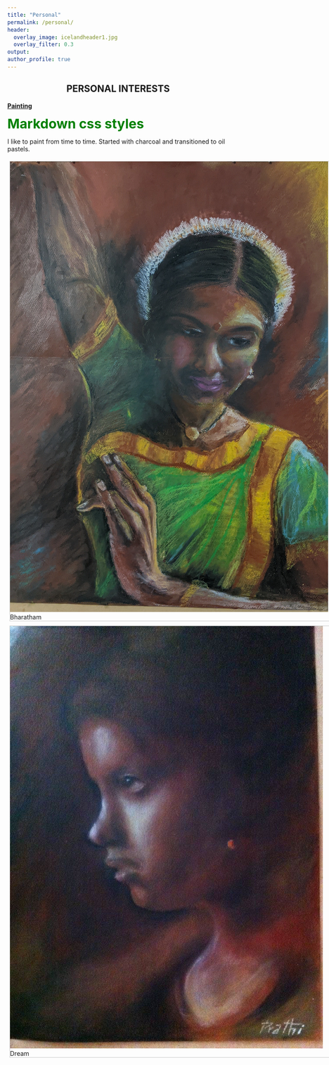 ```yaml
---
title: "Personal"
permalink: /personal/
header:
  overlay_image: icelandheader1.jpg
  overlay_filter: 0.3
output: 
author_profile: true
---
```

## **<center>PERSONAL INTERESTS</center>**
<ins><b>Painting</b></ins>

<style>
.green {
    color: green;
    font-weight:700;
    font-size: 30px;
}
</style>

<div class="green">
    Markdown css styles
</div>

I like to paint from time to time. Started with charcoal and transitioned to oil pastels.<br>
<html>
<head>
<style>
div.gallery {
  margin: 5px;
  border: 1px solid #ccc;
  float: left;
  width: 1024px;
}

div.gallery:hover {
  border: 1px solid #777;
}

div.gallery img {
  width: 50%;
  height: auto;
}

div.desc {
  padding: 15px;
  text-align: center;
}
</style>
</head>
<body>

<div class="gallery">
  <a target="_blank" href="../images/painting_dance.jpg">
    <img src="../images/painting_dance.jpg" alt="Bharatham" >
  </a>
  <div class="desc">Bharatham</div>
</div>

<div class="gallery">
  <a target="_blank" href="../images/girl.jpg">
    <img src="../images/girl.jpg" alt="dream" >
  </a>
  <div class="desc">Dream</div>
</div>
</body>
